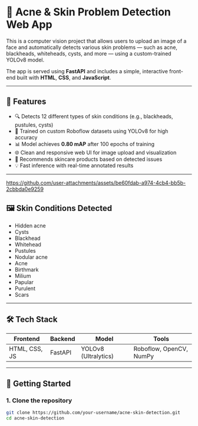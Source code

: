 # 🧴 Acne & Skin Problem Detection Web App

This is a computer vision project that allows users to upload an image of a face and automatically detects various skin problems — such as acne, blackheads, whiteheads, cysts, and more — using a custom-trained YOLOv8 model.

The app is served using **FastAPI** and includes a simple, interactive front-end built with **HTML**, **CSS**, and **JavaScript**.

---

## 📸 Features

- 🔍 Detects 12 different types of skin conditions (e.g., blackheads, pustules, cysts)
- 🧠 Trained on custom Roboflow datasets using YOLOv8 for high accuracy
- 📊 Model achieves **0.80 mAP** after 100 epochs of training
- 🌐 Clean and responsive web UI for image upload and visualization
- 🧴 Recommends skincare products based on detected issues
- 💡 Fast inference with real-time annotated results

---

https://github.com/user-attachments/assets/be60fdab-a974-4cb4-bb5b-2cbbda0e9259

## 🖼️ Skin Conditions Detected

- Hidden acne  
- Cysts  
- Blackhead  
- Whitehead  
- Pustules  
- Nodular acne  
- Acne  
- Birthmark  
- Milium  
- Papular  
- Purulent  
- Scars  

---

## 🛠 Tech Stack

| Frontend  | Backend | Model        | Tools          |
|-----------|---------|--------------|----------------|
| HTML, CSS, JS | FastAPI | YOLOv8 (Ultralytics) | Roboflow, OpenCV, NumPy |

---

## 🚀 Getting Started

### 1. Clone the repository

```bash
git clone https://github.com/your-username/acne-skin-detection.git
cd acne-skin-detection
